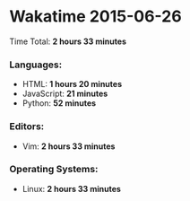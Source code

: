 # Wakatime 2015-06-26

Time Total: **2 hours 33 minutes**

### Languages:
- HTML: **1 hours 20 minutes** 
- JavaScript: **21 minutes** 
- Python: **52 minutes** 

### Editors:
- Vim: **2 hours 33 minutes** 

### Operating Systems:
- Linux: **2 hours 33 minutes** 

